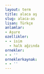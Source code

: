 ```yaml
---
layout: term
title: alaca aş
slug: alaca-as
lisan: Türkçe
anlamlar:
- Aşure
ozellikler:
- - isim
  - halk ağzında
ornekler:
- - ''
orneklerkaynak:
- - ''
---
```


